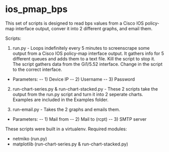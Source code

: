 # ios_pmap_bps

This set of scripts is designed to read bps values from a Cisco IOS policy-map interface output, conver it into 2 different graphs, and email them.

Scripts:
1) run.py - Loops indefinitely every 5 minutes to screenscrape some output from a Cisco IOS policy-map interface output.  It gathers info for 5 different queues and adds them to a text file.  Kill the script to stop it. The script gathers data from the Gi1/5.52 interface.  Change in the script to the correct interface.

- Parameters:
-- 1) Device IP
-- 2) Username
-- 3) Password

2) run-chart-series.py & run-chart-stacked.py - These 2 scripts take the output from the run.py script and turn it into 2 seperate charts.  Examples are included in the Examples folder.

3) run-email.py - Takes the 2 graphs and emails them.

- Parameters:
-- 1) Mail from
-- 2) Mail to (rcpt)
-- 3) SMTP server


These scripts were built in a virtualenv.
Required modules:
 - netmiko  (run.py)
 - matplotlib  (run-chart-series.py & run-chart-stacked.py)
